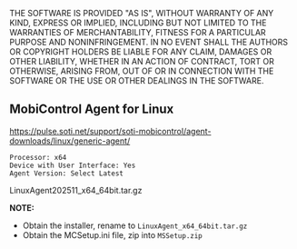 THE SOFTWARE IS PROVIDED "AS IS", WITHOUT WARRANTY OF ANY KIND, EXPRESS OR IMPLIED, INCLUDING BUT NOT LIMITED TO THE WARRANTIES OF MERCHANTABILITY, FITNESS FOR A PARTICULAR PURPOSE AND NONINFRINGEMENT. IN NO EVENT SHALL THE AUTHORS OR COPYRIGHT HOLDERS BE LIABLE FOR ANY CLAIM, DAMAGES OR OTHER LIABILITY, WHETHER IN AN ACTION OF CONTRACT, TORT OR OTHERWISE, ARISING FROM, OUT OF OR IN CONNECTION WITH THE SOFTWARE OR THE USE OR OTHER DEALINGS IN THE SOFTWARE.

## MobiControl Agent for Linux

https://pulse.soti.net/support/soti-mobicontrol/agent-downloads/linux/generic-agent/

```
Processor: x64
Device with User Interface: Yes
Agent Version: Select Latest
```

LinuxAgent202511_x64_64bit.tar.gz

**NOTE:**

- Obtain the installer, rename to `LinuxAgent_x64_64bit.tar.gz`
- Obtain the MCSetup.ini file, zip into `MSSetup.zip`
